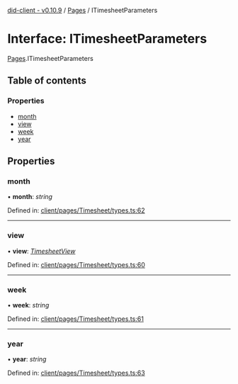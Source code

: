 [did-client - v0.10.9](../README.md) / [Pages](../modules/pages.md) / ITimesheetParameters

# Interface: ITimesheetParameters

[Pages](../modules/pages.md).ITimesheetParameters

## Table of contents

### Properties

- [month](pages.itimesheetparameters.md#month)
- [view](pages.itimesheetparameters.md#view)
- [week](pages.itimesheetparameters.md#week)
- [year](pages.itimesheetparameters.md#year)

## Properties

### month

• **month**: *string*

Defined in: [client/pages/Timesheet/types.ts:62](https://github.com/Puzzlepart/did/blob/dev/client/pages/Timesheet/types.ts#L62)

___

### view

• **view**: [*TimesheetView*](../modules/pages.md#timesheetview)

Defined in: [client/pages/Timesheet/types.ts:60](https://github.com/Puzzlepart/did/blob/dev/client/pages/Timesheet/types.ts#L60)

___

### week

• **week**: *string*

Defined in: [client/pages/Timesheet/types.ts:61](https://github.com/Puzzlepart/did/blob/dev/client/pages/Timesheet/types.ts#L61)

___

### year

• **year**: *string*

Defined in: [client/pages/Timesheet/types.ts:63](https://github.com/Puzzlepart/did/blob/dev/client/pages/Timesheet/types.ts#L63)
